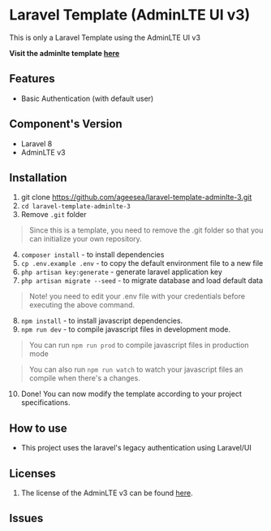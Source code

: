 # Laravel Template (AdminLTE UI v3)

This is only a Laravel Template using the AdminLTE UI v3

**Visit the adminlte template [here](https://adminlte.io/themes/v3)**

## Features
* Basic Authentication (with default user)

## Component's Version
* Laravel 8
* AdminLTE v3

## Installation
1. git clone https://github.com/ageesea/laravel-template-adminlte-3.git
2. `cd laravel-template-adminlte-3`
3. Remove `.git` folder

> Since this is a template, you need to remove the .git folder so that you can initialize your own repository.

4. `composer install` - to install dependencies
5. `cp .env.example .env` - to copy the default environment file to a new file
6. `php artisan key:generate` - generate laravel application key
7. `php artisan migrate --seed` - to migrate database and load default data

> Note! you need to edit your .env file with your credentials before executing the above command.

8. `npm install` - to install javascript dependencies.
9. `npm run dev` - to compile javascript files in development mode.
   
> You can run `npm run prod` to compile javascript files in production mode

> You can also run `npm run watch` to watch your javascript files an compile when there's a changes.

10. Done! You can now modify the template according to your project specifications.

## How to use
* This project uses the laravel's legacy authentication using Laravel/UI 

## Licenses
1. The license of the AdminLTE v3 can be found [here](https://adminlte.io/docs/3.0/license.html).

## Issues
